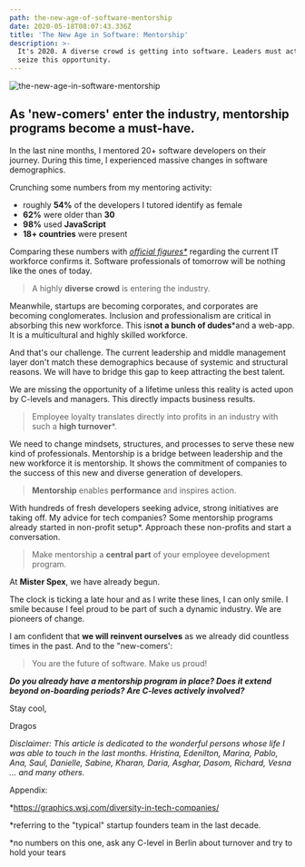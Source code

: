 ```yaml
---
path: the-new-age-of-software-mentorship
date: 2020-05-18T08:07:43.336Z
title: 'The New Age in Software: Mentorship'
description: >-
  It's 2020. A diverse crowd is getting into software. Leaders must act fast to
  seize this opportunity.
---
```

![the-new-age-in-software-mentorship](/assets/article_cover.png "The New Age in software: Mentorship")

## As 'new-comers' enter the industry, mentorship programs become a must-have.

In the last nine months, I mentored 20+ software developers on their journey. During this time, I experienced massive changes in software demographics.

Crunching some numbers from my mentoring activity:

* roughly **54%** of the developers I tutored identify as female
* **62%** were older than **30**
* **98%** used **JavaScript**
* **18+ countries** were present

Comparing these numbers with *[official figures*](https://graphics.wsj.com/diversity-in-tech-companies/)* regarding the current IT workforce confirms it. Software professionals of tomorrow will be nothing like the ones of today.

> A highly **diverse crowd** is entering the industry.

Meanwhile, startups are becoming corporates, and corporates are becoming conglomerates. Inclusion and professionalism are critical in absorbing this new workforce. This is**not a bunch of dudes***and a web-app. It is a multicultural and highly skilled workforce.

And that's our challenge. The current leadership and middle management layer don't match these demographics because of systemic and structural reasons. We will have to bridge this gap to keep attracting the best talent.

We are missing the opportunity of a lifetime unless this reality is acted upon by C-levels and managers. This directly impacts business results.

> Employee loyalty translates directly into profits in an industry with such a **high turnover***.

We need to change mindsets, structures, and processes to serve these new kind of professionals. Mentorship is a bridge between leadership and the new workforce it is mentorship. It shows the commitment of companies to the success of this new and diverse generation of developers.

> **Mentorship** enables **performance** and inspires action.

With hundreds of fresh developers seeking advice, strong initiatives are taking off. My advice for tech companies? Some mentorship programs already started in non-profit setup*. Approach these non-profits and start a conversation.

> Make mentorship a **central part** of your employee development program.

At **Mister Spex**, we have already begun.

The clock is ticking a late hour and as I write these lines, I can only smile. I smile because I feel proud to be part of such a dynamic industry. We are pioneers of change.

I am confident that **we will reinvent ourselves** as we already did countless times in the past. And to the "new-comers':

> You are the future of software. Make us proud!

***Do you already have a mentorship program in place? Does it extend beyond on-boarding periods? Are C-leves actively involved?***

Stay cool,

Dragos

*Disclaimer: This article is dedicated to the wonderful persons whose life I was able to touch in the last months. Hristina, Edenilton, Marina, Pablo, Ana, Saul, Danielle, Sabine, Kharan, Daria, Asghar, Dasom, Richard, Vesna ... and many others.*

Appendix:

\*<https://graphics.wsj.com/diversity-in-tech-companies/>

\*referring to the "typical" startup founders team in the last decade.

\*no numbers on this one, ask any C-level in Berlin about turnover and try to hold your tears
